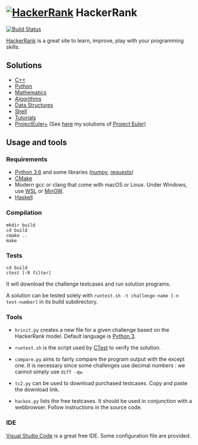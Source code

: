 # [![HackerRank](https://hrcdn.net/hackerrank/assets/brand/h_mark_sm-30dc0e0cbd2dded63b294819ff853a90.svg)](https://www.hackerrank.com) HackerRank

[![Build Status](https://travis-ci.org/rene-d/hackerrank.svg?branch=master)](https://travis-ci.org/rene-d/hackerrank)

[HackerRank](https://www.hackerrank.com/dashboard) is a great site to learn, improve, play with your programming skills.

## Solutions

* [C++](cpp/)
* [Python](python/)
* [Mathematics](mathematics/)
* [Algorithms](algorithms/)
* [Data Structures](data-structures/)
* [Shell](shell/)
* [Tutorials](tutorials/)
* [ProjectEuler+](projecteuler/) (See [here](https://github.com/rene-d/math/tree/master/projecteuler) my solutions of [Project Euler](https://projecteuler.net/))

## Usage and tools

### Requirements

- [Python 3.6](https://www.python.org) and some libraries ([numpy](http://www.numpy.org), [requests](http://html.python-requests.org))
- [CMake](https://cmake.org)
- Modern gcc or clang that come with macOS or Linux. Under Windows, use [WSL](https://docs.microsoft.com/en-us/windows/wsl/install-win10) or [MinGW](http://www.mingw.org).
- [Haskell](https://www.haskell.org)

### Compilation

    mkdir build
    cd build
    cmake ..
    make

### Tests

    cd build
    ctest [-R filter]

It will download the challenge testcases and run solution programs.

A solution can be tested solely with `runtest.sh -t challenge-name [-n test-number]` in its build subdirectory.

### Tools

- `hrinit.py` creates a new file for a given challenge based on the HackerRank model. Default language is [Python 3](https://wiki.python.org/moin/Python2orPython3).

- `runtest.sh` is the script used by [CTest](https://cmake.org/Wiki/CMake/Testing_With_CTest) to verify the solution.

- `compare.py` aims to fairly compare the program output with the except one. It is necessary since some challenges use decimal numbers : we cannot simply use `diff -qw`.

- `tc2.py` can be used to download purchased testcases. Copy and paste the download link.

- `hackos.py` lists the free testcases. It should be used in conjunction with a webbrowser. Follow instructions in the source code.

### IDE

[Visual Studio Code](https://code.visualstudio.com) is a great free IDE. Some configuration file are provided.
